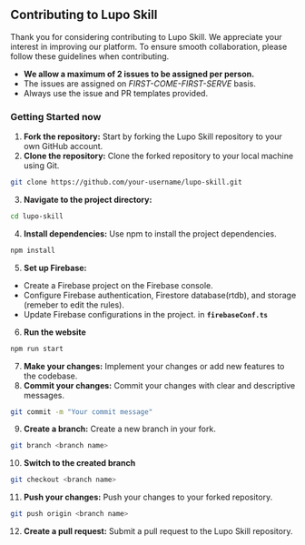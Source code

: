 ## Contributing to Lupo Skill

Thank you for considering contributing to Lupo Skill. We appreciate your interest in improving our platform. To ensure smooth collaboration, please follow these guidelines when contributing.
- **We allow a maximum of 2 issues to be assigned per person.**
- The issues are assigned on *FIRST-COME-FIRST-SERVE* basis.
- Always use the issue and PR templates provided.

### Getting Started now

1. **Fork the repository:** Start by forking the Lupo Skill repository to your own GitHub account.
2. **Clone the repository:** Clone the forked repository to your local machine using Git.

```bash
git clone https://github.com/your-username/lupo-skill.git
```

3. **Navigate to the project directory:**
```bash
cd lupo-skill
```
4. **Install dependencies:** Use npm to install the project dependencies.
```bash
npm install
```
5. **Set up Firebase:**
- Create a Firebase project on the Firebase console.
- Configure Firebase authentication, Firestore database(rtdb), and storage (remeber to edit the rules).
- Update Firebase configurations in the project. in **`firebaseConf.ts`**

6. **Run the website**
```bash
npm run start
```
7. **Make your changes:** Implement your changes or add new features to the codebase.
8. **Commit your changes:** Commit your changes with clear and descriptive messages.
```bash
git commit -m "Your commit message"
```
9. **Create a branch:** Create a new branch in your fork.
```bash
git branch <branch name>
```
10. **Switch to the created branch**
```bash
git checkout <branch name>
```
11. **Push your changes:** Push your changes to your forked repository.
```bash
git push origin <branch name>
```
12. **Create a pull request:** Submit a pull request to the Lupo Skill repository.
